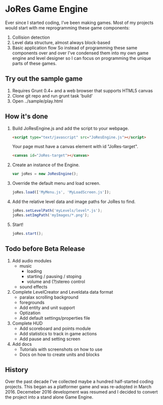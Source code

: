 JoRes Game Engine
==================================================
Ever since I started coding, I've been making games. Most of my projects would 
start with me reprogramming these game components:
1. Collision detection
2. Level data structure, almost always block-based
3. Basic application flow
So instead of programming these same components over and over I've condensed 
them into my own game engine and level designer so I can focus on programming
the unique parts of these games.

Try out the sample game
--------------------------
1. Requires Grunt 0.4+ and a web browser that supports HTML5 canvas
2. Clone git repo and run grunt task 'build'
3. Open ../sample/play.html

How it's done
--------------------------
1. Build JoResEngine.js and add the script to your webpage. 
    ```html
    <script type="text/javascript" src="JoResEngine.js"></script> 
    ```
    Your page must have a canvas element with id "JoRes-target".
    ```html 
    <canvas id="JoRes-target"></canvas>
    ```

2. Create an instance of the Engine.
    ```javascript
    var joRes = new JoResEngine();
    ```

3. Override the default menu and load screen.
    ```javascript 
    joRes.load(['MyMenu.js', 'MyLoadScreen.js']);
    ```

4. Add the relative level data and image paths for JoRes to find.
    ```javascript
    joRes.setLevelPath('myLevels/level*.js');
    joRes.setImgPath('myImages/*.png');
    ```

5. Start!
    ```javascript 
    joRes.start();
    ```

Todo before Beta Release
-------------------------
1. Add audio modules 
    - music
        - loading
        - starting / pausing / stoping
        - volume and (?)stereo control 
    - sound effects
2. Complete LevelCreator and Leveldata data format
    - paralax scrolling background 
    - foregrounds
    - Add entity and unit support
    - Optization 
    - Add default settings/properties file 
3. Complete HUD
    - Add scoreboard and points module
    - Add statistics to track in game actions 
    - Add pause and setting screen
4. Add docs 
    - Tutorials with screenshots on how to use
    - Docs on how to create units and blocks 

History
------------
Over the past decade I've collected maybe a hundred half-started coding projects. This began as a platformer game and was re-adopted in March 2016. Decemeber 2016 development was resumed and I decided to convert the project into a stand alone Game Engine.

